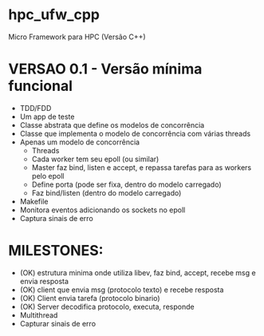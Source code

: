 hpc_ufw_cpp
===========

Micro Framework para HPC (Versão C++)



VERSAO 0.1 - Versão mínima funcional
====================================

* TDD/FDD
* Um app de teste
* Classe abstrata que define os modelos de concorrência
* Classe que implementa o modelo de concorrência com várias threads
* Apenas um modelo de concorrência
    * Threads
    * Cada worker tem seu epoll (ou similar)
    * Master faz bind, listen e accept, e repassa tarefas para as workers pelo epoll
    * Define porta (pode ser fixa, dentro do modelo carregado)
    * Faz bind/listen (dentro do modelo carregado)
* Makefile
* Monitora eventos adicionando os sockets no epoll
* Captura sinais de erro

MILESTONES:
===========

* (OK) estrutura minima onde utiliza libev, faz bind, accept, recebe msg e envia resposta
* (OK) client que envia msg (protocolo texto) e recebe resposta
* (OK) Client envia tarefa (protocolo binario)
* (OK) Server decodifica protocolo, executa, responde
* Multithread
* Capturar sinais de erro
